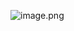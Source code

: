 ![image.png](https://upload-images.jianshu.io/upload_images/7955445-b03ddd8329d3044b.png?imageMogr2/auto-orient/strip%7CimageView2/2/w/1240)
